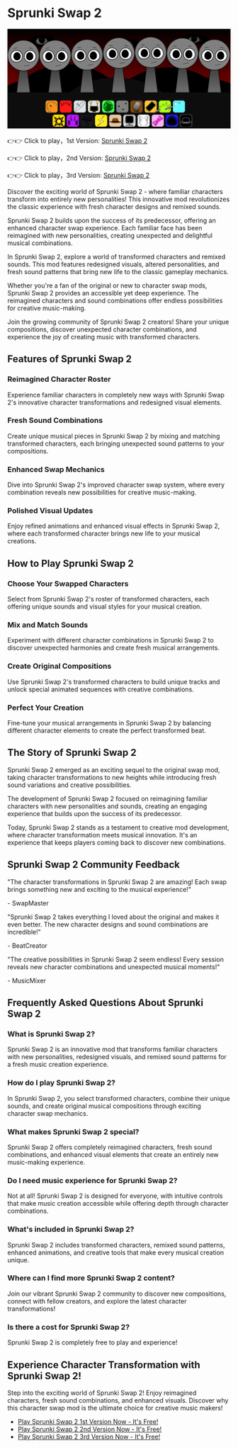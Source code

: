 # Sprunki Swap 2

![Sprunki Swap 2](https://raw.githubusercontent.com/sprunkiscrunkly/sprunki-swap-2/refs/heads/main/sprunki-swap-2.png "Sprunki Swap 2")

👉👉 Click to play，1st Version: [Sprunki Swap 2](https://sprunksters.com/sprunki-swap-2/ "Sprunki Swap 2")

👉👉 Click to play，2nd Version: [Sprunki Swap 2](https://sprunkiscrunkly.com/sprunki-swap-2/ "Sprunki Swap 2")

👉👉 Click to play，3rd Version: [Sprunki Swap 2](https://sprunkipyramixed.com/sprunki-swap-2/ "Sprunki Swap 2")

Discover the exciting world of Sprunki Swap 2 - where familiar characters transform into entirely new personalities! This innovative mod revolutionizes the classic experience with fresh character designs and remixed sounds.

Sprunki Swap 2 builds upon the success of its predecessor, offering an enhanced character swap experience. Each familiar face has been reimagined with new personalities, creating unexpected and delightful musical combinations.

In Sprunki Swap 2, explore a world of transformed characters and remixed sounds. This mod features redesigned visuals, altered personalities, and fresh sound patterns that bring new life to the classic gameplay mechanics.

Whether you're a fan of the original or new to character swap mods, Sprunki Swap 2 provides an accessible yet deep experience. The reimagined characters and sound combinations offer endless possibilities for creative music-making.

Join the growing community of Sprunki Swap 2 creators! Share your unique compositions, discover unexpected character combinations, and experience the joy of creating music with transformed characters.

## Features of Sprunki Swap 2

### Reimagined Character Roster

Experience familiar characters in completely new ways with Sprunki Swap 2's innovative character transformations and redesigned visual elements.

### Fresh Sound Combinations

Create unique musical pieces in Sprunki Swap 2 by mixing and matching transformed characters, each bringing unexpected sound patterns to your compositions.

### Enhanced Swap Mechanics

Dive into Sprunki Swap 2's improved character swap system, where every combination reveals new possibilities for creative music-making.

### Polished Visual Updates

Enjoy refined animations and enhanced visual effects in Sprunki Swap 2, where each transformed character brings new life to your musical creations.

## How to Play Sprunki Swap 2

### Choose Your Swapped Characters

Select from Sprunki Swap 2's roster of transformed characters, each offering unique sounds and visual styles for your musical creation.

### Mix and Match Sounds

Experiment with different character combinations in Sprunki Swap 2 to discover unexpected harmonies and create fresh musical arrangements.

### Create Original Compositions

Use Sprunki Swap 2's transformed characters to build unique tracks and unlock special animated sequences with creative combinations.

### Perfect Your Creation

Fine-tune your musical arrangements in Sprunki Swap 2 by balancing different character elements to create the perfect transformed beat.

## The Story of Sprunki Swap 2

Sprunki Swap 2 emerged as an exciting sequel to the original swap mod, taking character transformations to new heights while introducing fresh sound variations and creative possibilities.

The development of Sprunki Swap 2 focused on reimagining familiar characters with new personalities and sounds, creating an engaging experience that builds upon the success of its predecessor.

Today, Sprunki Swap 2 stands as a testament to creative mod development, where character transformation meets musical innovation. It's an experience that keeps players coming back to discover new combinations.

## Sprunki Swap 2 Community Feedback

"The character transformations in Sprunki Swap 2 are amazing! Each swap brings something new and exciting to the musical experience!"

\- SwapMaster

"Sprunki Swap 2 takes everything I loved about the original and makes it even better. The new character designs and sound combinations are incredible!"

\- BeatCreator

"The creative possibilities in Sprunki Swap 2 seem endless! Every session reveals new character combinations and unexpected musical moments!"

\- MusicMixer

## Frequently Asked Questions About Sprunki Swap 2

### What is Sprunki Swap 2?

Sprunki Swap 2 is an innovative mod that transforms familiar characters with new personalities, redesigned visuals, and remixed sound patterns for a fresh music creation experience.

### How do I play Sprunki Swap 2?

In Sprunki Swap 2, you select transformed characters, combine their unique sounds, and create original musical compositions through exciting character swap mechanics.

### What makes Sprunki Swap 2 special?

Sprunki Swap 2 offers completely reimagined characters, fresh sound combinations, and enhanced visual elements that create an entirely new music-making experience.

### Do I need music experience for Sprunki Swap 2?

Not at all! Sprunki Swap 2 is designed for everyone, with intuitive controls that make music creation accessible while offering depth through character combinations.

### What's included in Sprunki Swap 2?

Sprunki Swap 2 includes transformed characters, remixed sound patterns, enhanced animations, and creative tools that make every musical creation unique.

### Where can I find more Sprunki Swap 2 content?

Join our vibrant Sprunki Swap 2 community to discover new compositions, connect with fellow creators, and explore the latest character transformations!

### Is there a cost for Sprunki Swap 2?

Sprunki Swap 2 is completely free to play and experience!

## Experience Character Transformation with Sprunki Swap 2!

Step into the exciting world of Sprunki Swap 2! Enjoy reimagined characters, fresh sound combinations, and enhanced visuals. Discover why this character swap mod is the ultimate choice for creative music makers!

- [Play Sprunki Swap 2 1st Version Now - It's Free!](https://sprunksters.com/sprunki-swap-2/)
- [Play Sprunki Swap 2 2nd Version Now - It's Free!](https://sprunkiscrunkly.com/sprunki-swap-2/)
- [Play Sprunki Swap 2 3rd Version Now - It's Free!](https://sprunkipyramixed.com/sprunki-swap-2/)
